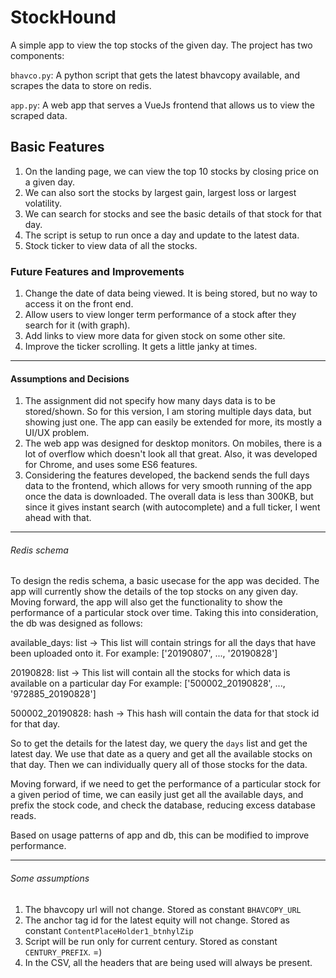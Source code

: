 # StockHound

A simple app to view the top stocks of the given day. The project has two components:

`bhavco.py`: A python script that gets the latest bhavcopy available, and scrapes the data to store on redis.

`app.py`: A web app that serves a VueJs frontend that allows us to view the scraped data.

## Basic Features
1. On the landing page, we can view the top 10 stocks by closing price on a given day.
2. We can also sort the stocks by largest gain, largest loss or largest volatility.
3. We can search for stocks and see the basic details of that stock for that day.
4. The script is setup to run once a day and update to the latest data.
5. Stock ticker to view data of all the stocks.

### Future Features and Improvements
1. Change the date of data being viewed. It is being stored, but no way to access it on the front end.
2. Allow users to view longer term performance of a stock after they search for it (with graph).
3. Add links to view more data for given stock on some other site.
4. Improve the ticker scrolling. It gets a little janky at times.

---

#### Assumptions and Decisions
1. The assignment did not specify how many days data is to be stored/shown. So for this version, I am
storing multiple days data, but showing just one. The app can easily be extended for more, its mostly
a UI/UX problem.
2. The web app was designed for desktop monitors. On mobiles, there is a lot of overflow which doesn't
look all that great. Also, it was developed for Chrome, and uses some ES6 features.
3. Considering the features developed, the backend sends the full days data to the frontend, which allows
for very smooth running of the app once the data is downloaded. The overall data is less than 300KB, but 
since it gives instant search (with autocomplete) and a full ticker, I went ahead with that.

---

###### Redis schema

To design the redis schema, a basic usecase for the app was decided. The app will currently show
the details of the top stocks on any given day. Moving forward, the app will also get the functionality
to show the performance of a particular stock over time. Taking this into consideration, the db was
designed as follows:

available\_days: list -> This list will contain strings for all the days that have been uploaded onto it.
For example: ['20190807', ..., '20190828']

20190828: list -> This list will contain all the stocks for which data is available on a particular day
For example: ['500002\_20190828', ..., '972885\_20190828']

500002\_20190828: hash -> This hash will contain the data for that stock id for that day.

So to get the details for the latest day, we query the `days` list and get the latest day.
We use that date as a query and get all the available stocks on that day.
Then we can individually query all of those stocks for the data.

Moving forward, if we need to get the performance of a particular stock for a given period of time,
we can easily just get all the available days, and prefix the stock code, and check the database,
reducing excess database reads.

Based on usage patterns of app and db, this can be modified to improve performance.

---

###### Some assumptions
1. The bhavcopy url will not change. Stored as constant `BHAVCOPY_URL`
2. The anchor tag id for the latest equity will not change. Stored as constant `ContentPlaceHolder1_btnhylZip`
3. Script will be run only for current century. Stored as constant `CENTURY_PREFIX`. =)
4. In the CSV, all the headers that are being used will always be present.

